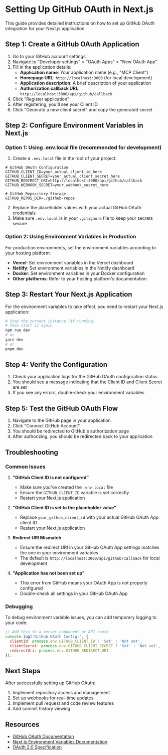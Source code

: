 # Setting Up GitHub OAuth in Next.js

This guide provides detailed instructions on how to set up GitHub OAuth integration for your Next.js application.

## Step 1: Create a GitHub OAuth Application

1. Go to your GitHub account settings
2. Navigate to "Developer settings" > "OAuth Apps" > "New OAuth App"
3. Fill in the application details:
   - **Application name**: Your application name (e.g., "MCP Client")
   - **Homepage URL**: `http://localhost:3000` (for local development)
   - **Application description**: A brief description of your application
   - **Authorization callback URL**: `http://localhost:3000/api/github/callback`
4. Click "Register application"
5. After registering, you'll see your Client ID
6. Click "Generate a new client secret" and copy the generated secret

## Step 2: Configure Environment Variables in Next.js

### Option 1: Using .env.local file (recommended for development)

1. Create a `.env.local` file in the root of your project:

```
# GitHub OAuth Configuration
GITHUB_CLIENT_ID=your_actual_client_id_here
GITHUB_CLIENT_SECRET=your_actual_client_secret_here
GITHUB_REDIRECT_URI=http://localhost:3000/api/github/callback
GITHUB_WEBHOOK_SECRET=your_webhook_secret_here

# GitHub Repository Storage
GITHUB_REPOS_DIR=./github-repos
```

2. Replace the placeholder values with your actual GitHub OAuth credentials
3. Make sure `.env.local` is in your `.gitignore` file to keep your secrets secure

### Option 2: Using Environment Variables in Production

For production environments, set the environment variables according to your hosting platform:

- **Vercel**: Set environment variables in the Vercel dashboard
- **Netlify**: Set environment variables in the Netlify dashboard
- **Docker**: Set environment variables in your Docker configuration
- **Other platforms**: Refer to your hosting platform's documentation

## Step 3: Restart Your Next.js Application

For the environment variables to take effect, you need to restart your Next.js application:

```bash
# Stop the current instance (if running)
# Then start it again
npm run dev
# or
yarn dev
# or
pnpm dev
```

## Step 4: Verify the Configuration

1. Check your application logs for the GitHub OAuth configuration status
2. You should see a message indicating that the Client ID and Client Secret are set
3. If you see any errors, double-check your environment variables

## Step 5: Test the GitHub OAuth Flow

1. Navigate to the GitHub page in your application
2. Click "Connect GitHub Account"
3. You should be redirected to GitHub's authorization page
4. After authorizing, you should be redirected back to your application

## Troubleshooting

### Common Issues

1. **"GitHub Client ID is not configured"**
   - Make sure you've created the `.env.local` file
   - Ensure the `GITHUB_CLIENT_ID` variable is set correctly
   - Restart your Next.js application

2. **"GitHub Client ID is set to the placeholder value"**
   - Replace `your_github_client_id` with your actual GitHub OAuth App client ID
   - Restart your Next.js application

3. **Redirect URI Mismatch**
   - Ensure the redirect URI in your GitHub OAuth App settings matches the one in your environment variables
   - The default is `http://localhost:3000/api/github/callback` for local development

4. **"Application has not been set up"**
   - This error from GitHub means your OAuth App is not properly configured
   - Double-check all settings in your GitHub OAuth App

### Debugging

To debug environment variable issues, you can add temporary logging to your code:

```javascript
// Add this to a server component or API route
console.log('GitHub OAuth Config:', {
  clientId: process.env.GITHUB_CLIENT_ID ? 'Set' : 'Not set',
  clientSecret: process.env.GITHUB_CLIENT_SECRET ? 'Set' : 'Not set',
  redirectUri: process.env.GITHUB_REDIRECT_URI
});
```

## Next Steps

After successfully setting up GitHub OAuth:

1. Implement repository access and management
2. Set up webhooks for real-time updates
3. Implement pull request and code review features
4. Add commit history viewing

## Resources

- [GitHub OAuth Documentation](https://docs.github.com/en/developers/apps/building-oauth-apps)
- [Next.js Environment Variables Documentation](https://nextjs.org/docs/basic-features/environment-variables)
- [OAuth 2.0 Specification](https://oauth.net/2/)

